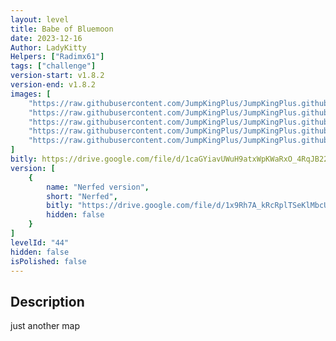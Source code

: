 ```yaml
---
layout: level
title: Babe of Bluemoon
date: 2023-12-16
Author: LadyKitty
Helpers: ["Radimx61"]
tags: ["challenge"]
version-start: v1.8.2
version-end: v1.8.2
images: [
    "https://raw.githubusercontent.com/JumpKingPlus/JumpKingPlus.github.io/www/images/workshop/levels/ws44-banner.png",
    "https://raw.githubusercontent.com/JumpKingPlus/JumpKingPlus.github.io/www/images/workshop/levels/ws44-2.png",
    "https://raw.githubusercontent.com/JumpKingPlus/JumpKingPlus.github.io/www/images/workshop/levels/ws44-3.png",
    "https://raw.githubusercontent.com/JumpKingPlus/JumpKingPlus.github.io/www/images/workshop/levels/ws44-4.png",
    "https://raw.githubusercontent.com/JumpKingPlus/JumpKingPlus.github.io/www/images/workshop/levels/ws44-5.png"
]
bitly: https://drive.google.com/file/d/1caGYiavUWuH9atxWpKWaRxO_4RqJB22J/view?usp=sharing
version: [
    {
        name: "Nerfed version",
        short: "Nerfed",
        bitly: "https://drive.google.com/file/d/1x9Rh7A_kRcRplTSeKlMbcUQIOAzXtAAP/view?usp=sharing",
        hidden: false
    }
]
levelId: "44"
hidden: false
isPolished: false
---
```


<!-- more -->

<div id="description">
    <h2>Description</h2>
    <p>just another map</p>
</div>